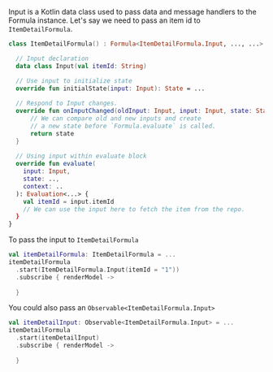 Input is a Kotlin data class used to pass data and message handlers to the Formula instance. Let's say we need to 
pass an item id to `ItemDetailFormula`. 
```kotlin
class ItemDetailFormula() : Formula<ItemDetailFormula.Input, ..., ...> {

  // Input declaration
  data class Input(val itemId: String)

  // Use input to initialize state
  override fun initialState(input: Input): State = ...
  
  // Respond to Input changes.
  override fun onInputChanged(oldInput: Input, input: Input, state: State): State {
      // We can compare old and new inputs and create
      // a new state before `Formula.evaluate` is called.
      return state 
  }
  
  // Using input within evaluate block
  override fun evaluate(
    input: Input,
    state: ..,
    context: ..
  ): Evaluation<...> {
    val itemId = input.itemId
    // We can use the input here to fetch the item from the repo.
  }
}
```

To pass the input to `ItemDetailFormula`
```kotlin
val itemDetailFormula: ItemDetailFormula = ...
itemDetailFormula
  .start(ItemDetailFormula.Input(itemId = "1"))
  .subscribe { renderModel ->
    
  }
```

You could also pass an `Observable<ItemDetailFormula.Input>`
```kotlin
val itemDetailInput: Observable<ItemDetailFormula.Input> = ...
itemDetailFormula
  .start(itemDetailInput)
  .subscribe { renderModel ->
    
  }
```
